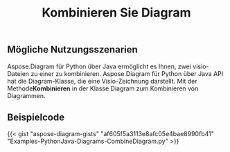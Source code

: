 ﻿---
title: Kombinieren Sie Diagram
type: docs
weight: 30
url: /de/python-java/merge-combine-diagram/
description: In diesem Abschnitt wird erläutert, wie die Datei visio kombiniert wird
---
## **Mögliche Nutzungsszenarien**

 Aspose.Diagram für Python über Java ermöglicht es Ihnen, zwei visio-Dateien zu einer zu kombinieren.
Aspose.Diagram für Python über Java API hat die Diagram-Klasse, die eine Visio-Zeichnung darstellt.
Mit der Methode**Kombinieren** in der Klasse Diagram zum Kombinieren von Diagrammen.

## **Beispielcode**
{{< gist "aspose-diagram-gists" "af605f5a3113e8afc05e4bae8990fb41" "Examples-PythonJava-Diagrams-CombineDiagram.py" >}}
